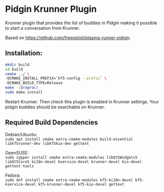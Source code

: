 # Pidgin Krunner Plugin 

Krunner plugin that provides the list of buddies in Pidgin making it possible to start a conversation from Krunner.

Based on https://github.com/freexploit/plasma-runner-pidgin.


## Installation:


```sh
mkdir build
cd build
cmake ../ \
-DCMAKE_INSTALL_PREFIX=`kf5-config --prefix` \
-DCMAKE_BUILD_TYPE=Release
make -j$(nproc)
sudo make install
```

Restart Krunner. Then check this plugin is enabled in Krunner settings. Your pidgin buddies should be searchable on Krunner.


## Required Build Dependencies

Debian/Ubuntu:  
`sudo apt install cmake extra-cmake-modules build-essential libkf5runner-dev libkf5kio-dev gettext`

OpenSUSE:  
`sudo zypper install cmake extra-cmake-modules libQt5Widgets5 libQt5Core5 ki18n-devel kservice-devel krunner-devel kio-devel gettext-tools`  

Fedora:  
`sudo dnf install cmake extra-cmake-modules kf5-ki18n-devel kf5-kservice-devel kf5-krunner-devel kf5-kio-devel gettext`  
